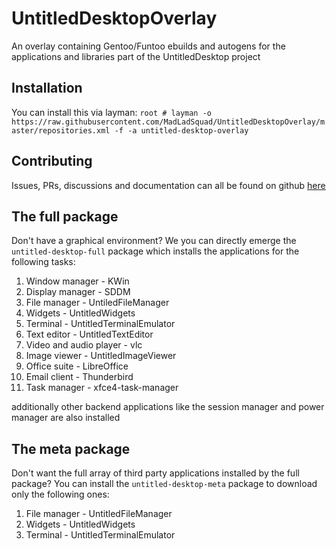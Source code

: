 # UntitledDesktopOverlay
An overlay containing Gentoo/Funtoo ebuilds and autogens for the applications and libraries part of the UntitledDesktop project

## Installation
You can install this via layman: `root # layman -o https://raw.githubusercontent.com/MadLadSquad/UntitledDesktopOverlay/master/repositories.xml -f -a untitled-desktop-overlay`

## Contributing
Issues, PRs, discussions and documentation can all be found on github [here](https://github.com/MadLadSquad/UntitledDesktopOverlay)

## The full package
Don't have a graphical environment? We you can directly emerge the `untitled-desktop-full` package which installs the applications for the following tasks:
1. Window manager - KWin
1. Display manager - SDDM
1. File manager - UntiledFileManager
1. Widgets - UntitledWidgets
1. Terminal - UntitledTerminalEmulator
1. Text editor - UntitledTextEditor
1. Video and audio player - vlc
1. Image viewer - UntitledImageViewer
1. Office suite - LibreOffice
1. Email client - Thunderbird
1. Task manager - xfce4-task-manager

additionally other backend applications like the session manager and power manager are also installed

## The meta package
Don't want the full array of third party applications installed by the full package? You can install the `untitled-desktop-meta` package to download only 
the following ones:
1. File manager - UntitledFileManager
1. Widgets - UntitledWidgets
1. Terminal - UntitledTerminalEmulator
